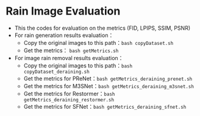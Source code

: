 # Rain Image Evaluation

* This the codes for evaluation on the metrics (FID, LPIPS, SSIM, PSNR)
* For rain generation results evaluation：
  * Copy the original images to this path：`bash copyDataset.sh`
  * Get the metrics： `bash getMetrics.sh `
* For image rain removal results evaluation：
  * Copy the original images to this path：`bash copyDataset_deraining.sh`
  * Get the metrics for PReNet：`bash getMetrics_deraining_prenet.sh`
  * Get the metrics for M3SNet：`bash getMetrics_deraining_m3snet.sh`
  * Get the metrics for Restormer：`bash getMetrics_deraining_restormer.sh`
  * Get the metrics for SFNet：`bash getMetrics_deraining_sfnet.sh`

